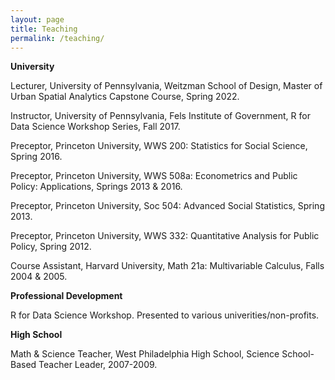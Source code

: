 ```yaml
---
layout: page
title: Teaching
permalink: /teaching/
---
```


**University**

Lecturer, University of Pennsylvania, Weitzman School of Design, Master of Urban Spatial Analytics Capstone Course, Spring 2022.

Instructor, University of Pennsylvania, Fels Institute of Government, R for Data Science Workshop Series, Fall 2017.

Preceptor, Princeton University, WWS 200: Statistics for Social Science, Spring 2016.

Preceptor, Princeton University, WWS 508a: Econometrics and Public Policy: Applications, Springs 2013 & 2016.

Preceptor, Princeton University, Soc 504: Advanced Social Statistics, Spring 2013.

Preceptor, Princeton University, WWS 332: Quantitative Analysis for Public Policy, Spring 2012.

Course Assistant, Harvard University, Math 21a: Multivariable Calculus, Falls 2004 & 2005.

**Professional Development**

R for Data Science Workshop. Presented to various univerities/non-profits.

**High School**

Math & Science Teacher, West Philadelphia High School, Science School-Based Teacher Leader, 2007-2009.
